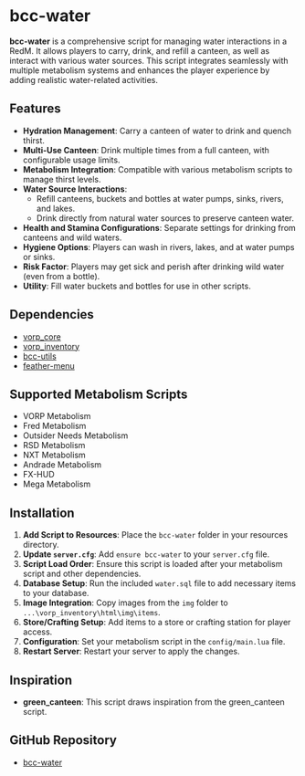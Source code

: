 # bcc-water

**bcc-water** is a comprehensive script for managing water interactions in a RedM. It allows players to carry, drink, and refill a canteen, as well as interact with various water sources. This script integrates seamlessly with multiple metabolism systems and enhances the player experience by adding realistic water-related activities.

## Features

-   **Hydration Management**: Carry a canteen of water to drink and quench thirst.
-   **Multi-Use Canteen**: Drink multiple times from a full canteen, with configurable usage limits.
-   **Metabolism Integration**: Compatible with various metabolism scripts to manage thirst levels.
-   **Water Source Interactions**:
    -   Refill canteens, buckets and bottles at water pumps, sinks, rivers, and lakes.
    -   Drink directly from natural water sources to preserve canteen water.
-   **Health and Stamina Configurations**: Separate settings for drinking from canteens and wild waters.
-   **Hygiene Options**: Players can wash in rivers, lakes, and at water pumps or sinks.
-   **Risk Factor**: Players may get sick and perish after drinking wild water (even from a bottle).
-   **Utility**: Fill water buckets and bottles for use in other scripts.

## Dependencies

-   [vorp_core](https://github.com/VORPCORE/vorp-core-lua)
-   [vorp_inventory](https://github.com/VORPCORE/vorp_inventory-lua)
-   [bcc-utils](https://github.com/BryceCanyonCounty/bcc-utils)
-   [feather-menu](https://github.com/FeatherFramework/feather-menu/releases/tag/1.2.0)

## Supported Metabolism Scripts

-   VORP Metabolism
-   Fred Metabolism
-   Outsider Needs Metabolism
-   RSD Metabolism
-   NXT Metabolism
-   Andrade Metabolism
-   FX-HUD
-   Mega Metabolism

## Installation

1. **Add Script to Resources**: Place the `bcc-water` folder in your resources directory.
2. **Update `server.cfg`**: Add `ensure bcc-water` to your `server.cfg` file.
3. **Script Load Order**: Ensure this script is loaded after your metabolism script and other dependencies.
4. **Database Setup**: Run the included `water.sql` file to add necessary items to your database.
5. **Image Integration**: Copy images from the `img` folder to `...\vorp_inventory\html\img\items`.
6. **Store/Crafting Setup**: Add items to a store or crafting station for player access.
7. **Configuration**: Set your metabolism script in the `config/main.lua` file.
8. **Restart Server**: Restart your server to apply the changes.

## Inspiration

-   **green_canteen**: This script draws inspiration from the green_canteen script.

## GitHub Repository

-   [bcc-water](https://github.com/BryceCanyonCounty/bcc-water)
